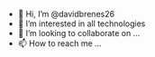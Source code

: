 - 👋 Hi, I’m @davidbrenes26
- 👀 I’m interested in all technologies
- 💞️ I’m looking to collaborate on ...
- 📫 How to reach me ...

<!---
davidbrenes26/davidbrenes26 is a ✨ special ✨ repository because its `README.md` (this file) appears on your GitHub profile.
You can click the Preview link to take a look at your changes.
--->
